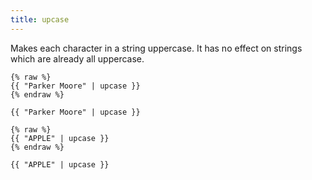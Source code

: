 ```yaml
---
title: upcase
---
```


Makes each character in a string uppercase. It has no effect on strings which are already all uppercase.

```liquid
{% raw %}
{{ "Parker Moore" | upcase }}
{% endraw %}
```

```text
{{ "Parker Moore" | upcase }}
```

```liquid
{% raw %}
{{ "APPLE" | upcase }}
{% endraw %}
```

```text
{{ "APPLE" | upcase }}
```
